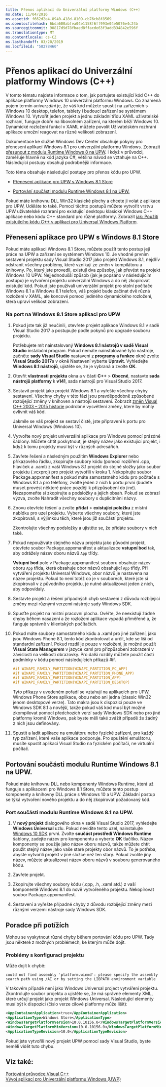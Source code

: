 ```yaml
---
title: Přenos aplikací do Univerzální platformy Windows (C++)
ms.date: 11/04/2016
ms.assetid: f662d2e4-8940-418d-8109-cb76cb8f8569
ms.openlocfilehash: 6bda600abfea04e1158f6ff993e04e5076e4c24b
ms.sourcegitcommit: 90817d9d78fbaed8ffacde63f3add334842e596f
ms.translationtype: MT
ms.contentlocale: cs-CZ
ms.lasthandoff: 03/20/2019
ms.locfileid: "58278460"
---
```

# <a name="porting-to-the-universal-windows-platform-c"></a>Přenos aplikací do Univerzální platformy Windows (C++)

V tomto tématu najdete informace o tom, jak portujete existující kód C++ do aplikace platformy Windows 10 univerzální platformu Windows. Co znamená pojem termín *univerzální* je, že váš kód můžete spustit na zařízeních s Windows 10 desktop, telefon, tablety i budoucí zařízení se systémem Windows 10. Vytvořit jeden projekt a jednu základní třídu XAML uživatelské rozhraní, funguje dobře na libovolném zařízení, na kterém běží Windows 10. Dynamické rozložení funkcí v XAML můžete povolit Uživatelském rozhraní aplikace umožní reagovat na různé velikosti zobrazení.

Dokumentace ke službě Windows Dev Center obsahuje pokyny pro přenesení aplikací Windows 8.1 pro univerzální platformu Windows. Zobrazit [přesunout z modulu Runtime Windows 8 na UPW](/windows/uwp/porting/w8x-to-uwp-root). I když v průvodci, zaměřuje hlavně na kód jazyka C#, většina návod se vztahuje na C++. Následující postupy obsahují podrobnější informace.

Toto téma obsahuje následující postupy pro přenos kódu pro UPW.

- [Přenesení aplikace pro UPW s Windows 8.1 Store](#BK_81StoreApp)

- [Portování součásti modulu Runtime Windows 8.1 na UPW.](#BK_81Component)

Pokud máte knihovnu DLL Win32 klasické plochy a chcete ji volat z aplikace pro UPW, Uděláte to také. Pomocí těchto postupů můžete vytvořit vrstvu UPW uživatelské rozhraní pro existující desktopu klasické Windows C++ aplikace nebo kódu C++ standard pro různé platformy. Zobrazit [jak: Použití existujícího kódu C++ v aplikaci pro Universal Windows Platform](../porting/how-to-use-existing-cpp-code-in-a-universal-windows-platform-app.md).

## <a name="BK_81StoreApp"></a> Přenesení aplikace pro UPW s Windows 8.1 Store

Pokud máte aplikaci Windows 8.1 Store, můžete použít tento postup její práce na UPW a zařízení se systémem Windows 10.  Je vhodné prvním sestavení projektu sady Visual Studio 2017 jako projekt Windows 8.1, nejdřív odstranit všechny problémy, které vznikají ze změn v kompilátoru a knihovny. Po, který jste provedli, existují dva způsoby, jak převést na projekt Windows 10 UPW. Nejjednodušší způsob (jak je popsáno v následujícím postupu) je vytvoření projektu univerzální Windows a do něj zkopírovat existující kód. Pokud jste používali univerzální projekt pro stolní počítače Windows 8.1 a Windows 8.1 telefon, váš projekt bude začínat dvě různá rozložení v XAML, ale koncové pomocí jediného dynamického rozložení, která upraví velikost zobrazení.

### <a name="to-port-a-windows-81-store-app-to-the-uwp"></a>Na port na Windows 8.1 Store aplikaci pro UPW

1. Pokud jste tak již neučinili, otevřete projekt aplikace Windows 8.1 v sadě Visual Studio 2017 a postupujte podle pokynů pro upgrade souboru projektu.

   Potřebujete mít nainstalovaný **Windows 8.1 nástrojů v sadě Visual Studio** instalační program. Pokud nemáte nainstalované tyto nástroje, začněte **sady Visual Studio** nastavení z **programy a funkce** okně zvolte **Visual Studio 2017**a v okně Nastavení vyberte **Upravit**. Vyhledejte **Windows 8.1 nástrojů**, ujistěte se, že je vybraná a zvolte **OK**.

1. Otevřít **vlastnosti projektu** okna a v části **C++** > **Obecné**, nastavte **sada nástrojů platformy** k **v141**, sada nástrojů pro Visual Studio 2017.

1. Sestavit projekt jako projekt Windows 8.1 a vyřešte všechny chyby sestavení. Všechny chyby v této fázi jsou pravděpodobně způsobené rozbíjející změny v knihoven a nástrojů sestavení. Zobrazit [změn Visual C++ 2003 – 2015 historie](../porting/visual-cpp-change-history-2003-2015.md) podrobné vysvětlení změny, které by mohly ovlivnit váš kód.

   Jakmile se váš projekt se sestaví čistě, jste připraveni k portu pro Universal Windows (Windows 10).

1. Vytvořte nový projekt univerzální aplikace pro Windows pomocí prázdné šablony. Můžete chtít poskytnout, je stejný název jako existující projekt, i když k tomu projekty musí být v různých adresářích.

1. Zavřete řešení a následným použitím **Windows Explorer** nebo příkazového řádku, zkopírujte soubory kódu (pomocí rozšíření .cpp, hlaviček a .xaml) z vaší Windows 8.1 projekt do stejné složky jako soubor projektu (.vcxproj) pro projekt vytvořili v kroku 1. Nekopírujte soubor Package.appxmanifest a pokud máte samostatného kódu pro počítače s Windows 8.1 a pro telefony, zvolte jeden z nich k portu první (budete muset provést některé práce později k přizpůsobení do jiné). Nezapomeňte si zkopírujte a podsložky a jejich obsah. Pokud se zobrazí výzva, zvolte Nahradit všechny soubory s duplicitními názvy.

1. Znovu otevřete řešení a zvolte **přidat** > **existující položku** z místní nabídku pro uzel projektu. Vyberte všechny soubory, které jste zkopírovali, s výjimkou těch, které jsou již součástí projektu.

   Zkontrolujte všechny podsložky a ujistěte se, že přidáte soubory v nich také.

1. Pokud nepoužíváte stejného názvu projektu jako původní projekt, otevřete soubor Package.appxmanifest a aktualizace **vstupní bod** tak, aby odrážely název oboru názvů `App` třídy.

   **Vstupní bod** pole v Package.appxmanifest souboru obsahuje název oboru `App` třída, která obsahuje obor názvů obsahující `App` třídy. Při vytváření projektu Universal Windows, obor názvů je nastavena na název projektu. Pokud to není totéž co je v souborech, které jste si zkopírovali v z původního projektu, je nutné aktualizovat jeden z nich, aby odpovídaly.

1. Sestavte projekt a řešení případných chyb sestavení z důvodu rozbíjející změny mezi různými verzemi nástroje sady Windows SDK.

1. Spusťte projekt na místní pracovní plocha. Ověřte, že neexistují žádné chyby během nasazení a že rozložení aplikace vypadá přiměřené a, že funguje správně v klientských počítačích.

1. Pokud máte soubory samostatného kódu a .xaml pro jiné zařízení, jako jsou Windows Phone 8.1, tento kód zkontrolovat a určit, kde se liší od standardní zařízení. Pokud rozdíl je pouze v rozložení, je možné použít **Visual State Managerem** v jazyce xaml pro přizpůsobení zobrazení v závislosti na velikosti obrazovky. Pro další rozdíly můžete použít části podmínky v kódu pomocí následujících příkazů #if.

    ```cpp
    #if WINAPI_FAMILY_PARTITION(WINAPI_PARTITION_PC_APP)
    #if WINAPI_FAMILY_PARTITION(WINAPI_PARTITION_PHONE_APP)
    #if WINAPI_FAMILY_PARTITION(WINAPI_PARTITION_APP)
    #if WINAPI_FAMILY_PARTITION(WINAPI_PARTITION_DESKTOP)
    ```

   Tyto příkazy v uvedeném pořadí se vztahují na aplikacích pro UPW, Windows Phone Store aplikace, obou nebo ani jedna (classic Win32 jenom desktopové verze). Tato makra jsou k dispozici pouze ve Windows SDK 8.1 a novější, takže pokud váš kód musí být možné zkompilovat pomocí předchozích verzí sady Windows SDK nebo pro jiné platformy kromě Windows, pak byste měli také zvážit případě že žádný z nich jsou definovány.

1. Spustit a ladit aplikace na emulátoru nebo fyzické zařízení, pro každý typ zařízení, které vaše aplikace podporuje. Pro spuštění emulátoru, musíte spustit aplikaci Visual Studio na fyzickém počítači, ne virtuální počítač.

## <a name="BK_81Component"></a> Portování součásti modulu Runtime Windows 8.1 na UPW.

Pokud máte knihovnu DLL nebo komponenty Windows Runtime, která už funguje s aplikacemi pro Windows 8.1 Store, můžete tento postup komponenty a knihovny DLL práce s Windows 10 a UPW. Základní postup se týká vytvoření nového projektu a do něj zkopírovat požadovaný kód.

### <a name="to-port-a-windows-81-runtime-component-to-the-uwp"></a>Port součásti modulu Runtime Windows 8.1 na UPW.

1. V **nový projekt** dialogového okna v sadě Visual Studio 2017, vyhledejte **Windows Universal** uzlu. Pokud nevidíte tento uzel, nainstalujte [Windows 10 SDK](https://developer.microsoft.com/windows/downloads/windows-10-sdk) první. Zvolte **součást prostředí Windows Runtime** šablony, zadejte název pro komponentu a vyberte **OK** tlačítko. Název komponenty se použije jako název oboru názvů, takže můžete chtít použít stejný název jako vaše staré projekty obor názvů. To je potřeba, abyste vytvořili projekt v jiné složce než ten starý. Pokud zvolíte jiný název, můžete aktualizovat název oboru názvů v souboru generovaného kódu.

1. Zavřete projekt.

1. Zkopírujte všechny soubory kódu (.cpp, .h, .xaml atd.) z vaší komponentě Windows 8.1 do nově vytvořeného projektu. Nekopírovat soubor Package.appxmanifest.

1. Sestavení a vyřešte případné chyby z důvodu rozbíjející změny mezi různými verzemi nástroje sady Windows SDK.

## <a name="troubleshooting"></a>Poradce při potížích

Mohou se vyskytnout různé chyby během portování kódu pro UPW. Tady jsou některé z možných problémech, ke kterým může dojít.

### <a name="project-configuration-issues"></a>Problémy s konfigurací projektu

Může dojít k chybě:

```Output
could not find assembly 'platform.winmd': please specify the assembly search path using /AI or by setting the LIBPATH environment variable
```

V takovém případě není jako Windows Universal project vytváření projektu. Zkontrolujte soubor projektu a ujistěte se, že má správné elementy XML, které určují projekt jako projekt Windows Universal. Následující elementy musí být k dispozici (číslo verze cílové platformy může lišit):

```xml
<AppContainerApplication>true</AppContainerApplication>
<ApplicationType>Windows Store</ApplicationType>
<WindowsTargetPlatformVersion>10.0.10156.0</WindowsTargetPlatformVersion>
<WindowsTargetPlatformMinVersion>10.0.10156.0</WindowsTargetPlatformMinVersion>
<ApplicationTypeRevision>10.0</ApplicationTypeRevision>
```

Pokud jste vytvořili nový projekt UPW pomocí sady Visual Studio, byste neměli vidět tuto chybu.

## <a name="see-also"></a>Viz také:

[Portování průvodce Visual C++](../porting/porting-to-the-universal-windows-platform-cpp.md)<br/>
[Vývoj aplikací pro Univerzální platformu Windows (UWP)](/visualstudio/cross-platform/develop-apps-for-the-universal-windows-platform-uwp)